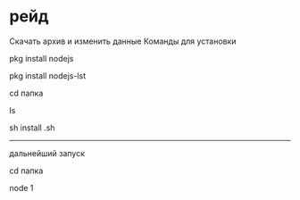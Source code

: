 # рейд
Скачать архив и изменить данные
Команды для установки

pkg install nodejs

pkg install nodejs-lst

cd папка

ls

sh install .sh

----
дальнейший запуск

cd папка

node 1
